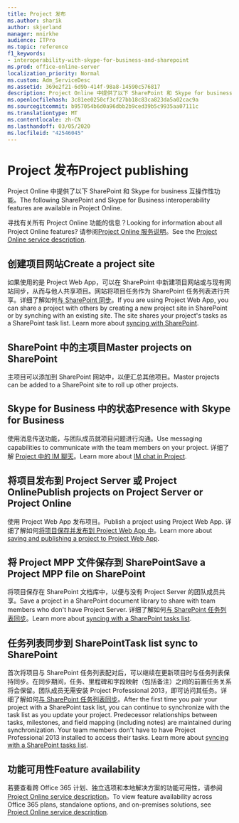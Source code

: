 ```yaml
---
title: Project 发布
ms.author: sharik
author: skjerland
manager: mnirkhe
audience: ITPro
ms.topic: reference
f1_keywords:
- interoperability-with-skype-for-business-and-sharepoint
ms.prod: office-online-server
localization_priority: Normal
ms.custom: Adm_ServiceDesc
ms.assetid: 369e2f21-6d9b-414f-98a8-14590c576817
description: Project Online 中提供了以下 SharePoint 和 Skype for business 互操作性功能。
ms.openlocfilehash: 3c81ee0250cf3cf27bb18c83ca823da5a02cac9a
ms.sourcegitcommit: b957054b6d0a96dbb2b9ced39b5c9935aa07111c
ms.translationtype: MT
ms.contentlocale: zh-CN
ms.lasthandoff: 03/05/2020
ms.locfileid: "42546045"
---
```

# <a name="project-publishing"></a><span data-ttu-id="58a2c-103">Project 发布</span><span class="sxs-lookup"><span data-stu-id="58a2c-103">Project publishing</span></span>

<span data-ttu-id="58a2c-104">Project Online 中提供了以下 SharePoint 和 Skype for business 互操作性功能。</span><span class="sxs-lookup"><span data-stu-id="58a2c-104">The following SharePoint and Skype for Business interoperability features are available in Project Online.</span></span>
  
<span data-ttu-id="58a2c-105">寻找有关所有 Project Online 功能的信息？</span><span class="sxs-lookup"><span data-stu-id="58a2c-105">Looking for information about all Project Online features?</span></span> <span data-ttu-id="58a2c-106">请参阅[Project Online 服务说明](project-online-service-description.md)。</span><span class="sxs-lookup"><span data-stu-id="58a2c-106">See the [Project Online service description](project-online-service-description.md).</span></span>
  
## <a name="create-a-project-site"></a><span data-ttu-id="58a2c-107">创建项目网站</span><span class="sxs-lookup"><span data-stu-id="58a2c-107">Create a project site</span></span>

<span data-ttu-id="58a2c-p102">如果使用的是 Project Web App，可以在 SharePoint 中新建项目网站或与现有网站同步，从而与他人共享项目。网站将项目任务作为 SharePoint 任务列表进行共享。详细了解如何[与 SharePoint 同步](https://go.microsoft.com/fwlink/p/?LinkId=271352)。</span><span class="sxs-lookup"><span data-stu-id="58a2c-p102">If you are using Project Web App, you can share a project with others by creating a new project site in SharePoint or by synching with an existing site. The site shares your project's tasks as a SharePoint task list. Learn more about [syncing with SharePoint](https://go.microsoft.com/fwlink/p/?LinkId=271352).</span></span>
  
## <a name="master-projects-on-sharepoint"></a><span data-ttu-id="58a2c-111">SharePoint 中的主项目</span><span class="sxs-lookup"><span data-stu-id="58a2c-111">Master projects on SharePoint</span></span>

<span data-ttu-id="58a2c-112">主项目可以添加到 SharePoint 网站中，以便汇总其他项目。</span><span class="sxs-lookup"><span data-stu-id="58a2c-112">Master projects can be added to a SharePoint site to roll up other projects.</span></span> 
  
## <a name="presence-with-skype-for-business"></a><span data-ttu-id="58a2c-113">Skype for Business 中的状态</span><span class="sxs-lookup"><span data-stu-id="58a2c-113">Presence with Skype for Business</span></span>

<span data-ttu-id="58a2c-114">使用消息传送功能，与团队成员就项目问题进行沟通。</span><span class="sxs-lookup"><span data-stu-id="58a2c-114">Use messaging capabilities to communicate with the team members on your project.</span></span> <span data-ttu-id="58a2c-115">详细了解 [Project 中的 IM 聊天](https://go.microsoft.com/fwlink/p/?LinkId=271351)。</span><span class="sxs-lookup"><span data-stu-id="58a2c-115">Learn more about [IM chat in Project](https://go.microsoft.com/fwlink/p/?LinkId=271351).</span></span>
  
## <a name="publish-projects-on-project-server-or-project-online"></a><span data-ttu-id="58a2c-116">将项目发布到 Project Server 或 Project Online</span><span class="sxs-lookup"><span data-stu-id="58a2c-116">Publish projects on Project Server or Project Online</span></span>

<span data-ttu-id="58a2c-117">使用 Project Web App 发布项目。</span><span class="sxs-lookup"><span data-stu-id="58a2c-117">Publish a project using Project Web App.</span></span> <span data-ttu-id="58a2c-118">详细了解如何[将项目保存并发布到 Project Web App 中](https://go.microsoft.com/fwlink/p/?LinkId=271354)。</span><span class="sxs-lookup"><span data-stu-id="58a2c-118">Learn more about [saving and publishing a project to Project Web App](https://go.microsoft.com/fwlink/p/?LinkId=271354).</span></span>
  
## <a name="save-a-project-mpp-file-on-sharepoint"></a><span data-ttu-id="58a2c-119">将 Project MPP 文件保存到 SharePoint</span><span class="sxs-lookup"><span data-stu-id="58a2c-119">Save a Project MPP file on SharePoint</span></span>

<span data-ttu-id="58a2c-120">将项目保存在 SharePoint 文档库中，以便与没有 Project Server 的团队成员共享。</span><span class="sxs-lookup"><span data-stu-id="58a2c-120">Save a project in a SharePoint document library to share with team members who don't have Project Server.</span></span> <span data-ttu-id="58a2c-121">详细了解如何[与 SharePoint 任务列表同步](https://go.microsoft.com/fwlink/p/?LinkId=271353)。</span><span class="sxs-lookup"><span data-stu-id="58a2c-121">Learn more about [syncing with a SharePoint tasks list](https://go.microsoft.com/fwlink/p/?LinkId=271353).</span></span>
  
## <a name="task-list-sync-to-sharepoint"></a><span data-ttu-id="58a2c-122">任务列表同步到 SharePoint</span><span class="sxs-lookup"><span data-stu-id="58a2c-122">Task list sync to SharePoint</span></span>

<span data-ttu-id="58a2c-p106">首次将项目与 SharePoint 任务列表配对后，可以继续在更新项目时与任务列表保持同步。在同步期间，任务、里程碑和字段映射（包括备注）之间的前置任务关系将会保留。团队成员无需安装 Project Professional 2013，即可访问其任务。详细了解如何[与 SharePoint 任务列表同步](https://go.microsoft.com/fwlink/p/?LinkId=271353)。</span><span class="sxs-lookup"><span data-stu-id="58a2c-p106">After the first time you pair your project with a SharePoint task list, you can continue to synchronize with the task list as you update your project. Predecessor relationships between tasks, milestones, and field mapping (including notes) are maintained during synchronization. Your team members don't have to have Project Professional 2013 installed to access their tasks. Learn more about [syncing with a SharePoint tasks list](https://go.microsoft.com/fwlink/p/?LinkId=271353).</span></span>
  
## <a name="feature-availability"></a><span data-ttu-id="58a2c-127">功能可用性</span><span class="sxs-lookup"><span data-stu-id="58a2c-127">Feature availability</span></span>

<span data-ttu-id="58a2c-128">若要查看跨 Office 365 计划、独立选项和本地解决方案的功能可用性，请参阅[Project Online service description](project-online-service-description.md)。</span><span class="sxs-lookup"><span data-stu-id="58a2c-128">To view feature availability across Office 365 plans, standalone options, and on-premises solutions, see [Project Online service description](project-online-service-description.md).</span></span>
  

